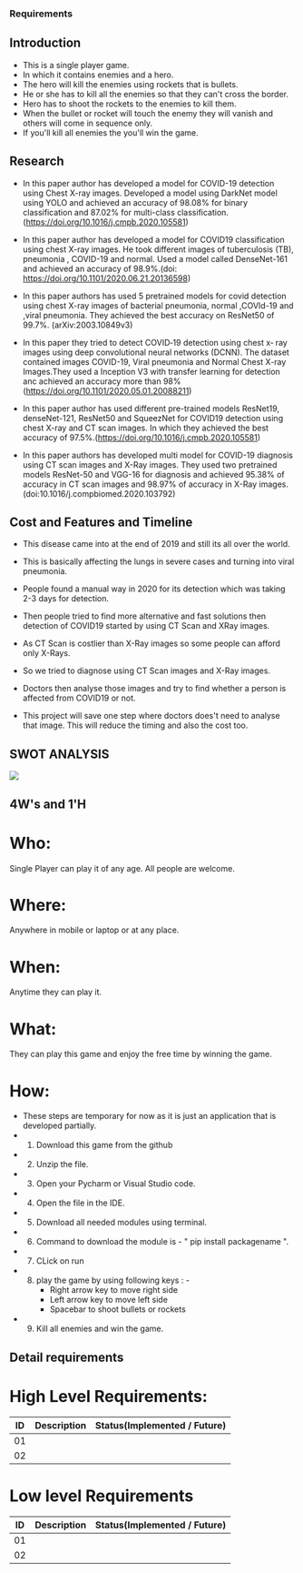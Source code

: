 ### Requirements

## Introduction
* This is a single player game.
* In which it contains enemies and a hero.
* The hero will kill the enemies using rockets that is bullets.
* He or she has to kill all the enemies so that they can't cross the border. 
* Hero has to shoot the rockets to the enemies to kill them. 
* When the bullet or rocket will touch the enemy they will vanish and others will come in sequence only.
* If you'll kill all enemies the you'll win the game.

## Research
* In this paper author has developed a model for COVID-19 detection using Chest X-ray images. Developed a model using DarkNet model using YOLO and achieved an accuracy of 98.08% for binary classification and 87.02% for multi-class classification.(https://doi.org/10.1016/j.cmpb.2020.105581)

* In this paper author has developed a model for COVID19 classification using chest X-ray images. He took different images of  tuberculosis (TB), pneumonia , COVID-19 and normal. Used a model called DenseNet-161 and achieved  an accuracy of 98.9%.(doi: https://doi.org/10.1101/2020.06.21.20136598)

* In this paper authors has used 5 pretrained models for covid detection using chest X-ray images of bacterial pneumonia, normal ,COVId-19 and ,viral pneumonia. They achieved the best accuracy on ResNet50 of 99.7%. (arXiv:2003.10849v3)

* In this paper they tried to detect COVID‐19 detection using chest x‐ ray images using deep convolutional neural networks (DCNN). The dataset contained images COVID-19, Viral pneumonia and Normal Chest X-ray Images.They used a Inception V3 with transfer learning for detection anc achieved an accuracy more than 98%(https://doi.org/10.1101/2020.05.01.20088211)

* In this paper author has used different pre-trained models  ResNet19, denseNet-121, ResNet50 and SqueezNet for COVID19 detection using chest X-ray and CT scan images. In which they achieved the best accuracy of 97.5%.(https://doi.org/10.1016/j.cmpb.2020.105581)

* In this paper authors has developed multi model for COVID-19 diagnosis using  CT scan images and X-Ray images. They used two pretrained models ResNet-50 and VGG-16 for diagnosis and achieved 95.38% of accuracy in CT scan images and 98.97% of accuracy in X-Ray images.(doi:10.1016/j.compbiomed.2020.103792)

## Cost and Features and Timeline

* This disease came into at the end of 2019 and still its all over the world. 
* This is basically affecting the lungs in severe cases and turning into viral pneumonia.
* People found a manual way in 2020 for its detection which was taking 2-3 days for detection.
* Then people tried to find more alternative and fast solutions then detection of COVID19 started by using CT Scan and XRay images.
* As CT Scan is costlier than X-Ray images so some people can afford only X-Rays.
* So we tried to diagnose using CT Scan images and X-Ray images. 
* Doctors then analyse those images and try to find whether a person is affected from COVID19 or not. 

* This project will save one step where doctors does't need to analyse that image. This will reduce the timing and also the cost too. 


## SWOT ANALYSIS
![](https://github.com/ShivaniSharma11/ShivaniProject/blob/master/Images/Swot.png)

## 4W's and 1'H
# Who:
 Single Player can play it of any age. All people are welcome.
# Where:
Anywhere in mobile or laptop or at any place.
# When:
Anytime they can play it.
# What:
They can play this game and enjoy the free time by winning the game.  
# How:
* These steps are temporary for now as it is just an application that is developed partially. 
* 1. Download this game from the github
* 2. Unzip the file.
* 3. Open your Pycharm or Visual Studio code.
* 4. Open the file in the IDE.
* 5. Download all needed modules using terminal.
* 6. Command to download the module is  - " pip install packagename ".
* 7. CLick on run 
* 8. play the game by using following keys : - 
      * Right arrow key to move right side
      * Left arrow key to move left side
      * Spacebar to shoot bullets or rockets
* 9. Kill all enemies and win the game.

## Detail requirements
# High Level Requirements:

ID | Description | Status(Implemented / Future)
------------ | ------------- | ----------
01 |  | 
02 |  |


# Low level Requirements


ID | Description | Status(Implemented / Future)
------------ | ------------- | ----------
01 |  | 
02 |  |
